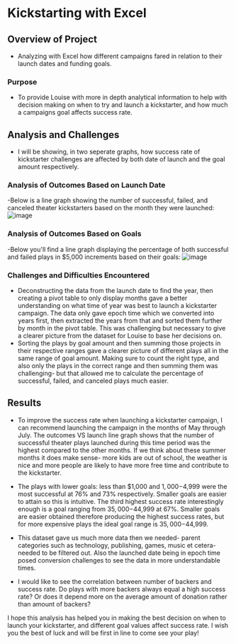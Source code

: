 # Kickstarting with Excel

## Overview of Project
   - Analyzing with Excel how different campaigns fared in relation to their launch dates and funding goals. 
### Purpose
   - To provide Louise with more in depth analytical information to help with decision making on when to try and launch a kickstarter, and how much a campaigns goal affects success rate. 
## Analysis and Challenges
   - I will be showing, in two seperate graphs, how success rate of kickstarter challenges are affected by both date of launch and the goal amount respectively. 
### Analysis of Outcomes Based on Launch Date
   -Below is a line graph showing the number of successful, failed, and canceled theater kickstarters based on the month they were launched:
    ![image](https://user-images.githubusercontent.com/86524863/125148672-0e3d1380-e102-11eb-8e44-35a0ccd9dea7.png)

### Analysis of Outcomes Based on Goals
   -Below you'll find a line graph displaying the percentage of both successful and failed plays in $5,000 increments based on their goals:
    ![image](https://user-images.githubusercontent.com/86524863/125148681-1e54f300-e102-11eb-960b-7efb99b852a7.png)
    
### Challenges and Difficulties Encountered
   - Deconstructing the data from the launch date to find the year, then creating a pivot table to only display months gave a better understanding on what time of year was best to launch a kickstarter campaign. The data only gave epoch time which we converted into years first, then extracted the years from that and sorted them further by month in the pivot table. This was challenging but necessary to give a clearer picture from the dataset for Louise to base her decisions on.
   - Sorting the plays by goal amount and then summing those projects in their respective ranges gave a clearer picture of different plays all in the same range of goal amount. Making sure to count the right type, and also only the plays in the correct range and then summing them was challenging- but that allowed me to calculate the percentage of successful, failed, and canceled plays much easier.  

## Results

   - To improve the success rate when launching a kickstarter campaign, I can recommend launching the campaign in the months of May through July. The outcomes VS launch line graph shows that the number of successful theater plays launched during this time period was the highest compared to the other months. If we think about these summer months it does make sense- more kids are out of school, the weather is nice and more people are likely to have more free time and contribute to the kickstarter. 
 
   - The plays with lower goals: less than $1,000 and $1,000-$4,999 were the most successful at 76% and 73% respectively. Smaller goals are easier to attain so this is intuitive. The third highest success rate interestingly enough is a goal ranging from $35,000-$44,999 at 67%. Smaller goals are easier obtained therefore producing the highest success rates, but for more expensive plays the ideal goal range is $35,000-$44,999.

   - This dataset gave us much more data then we needed- parent categories such as technology, publishing, games, music et cetera- needed to be filtered out. Also the launched date being in epoch time posed conversion challenges to see the data in more understandable times.

   - I would like to see the correlation between number of backers and success rate. Do plays with more backers always equal a high success rate? Or does it depend more on the average amount of donation rather than amount of backers?

I hope this analysis has helped you in making the best decision on when to launch your kickstarter, and different goal values affect success rate. I wish you the best of luck and will be first in line to come see your play!
